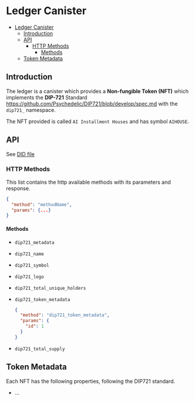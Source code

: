 # Ledger Canister

- [Ledger Canister](#ledger-canister)
  - [Introduction](#introduction)
  - [API](#api)
    - [HTTP Methods](#http-methods)
      - [Methods](#methods)
  - [Token Metadata](#token-metadata)

## Introduction

The ledger is a canister which provides a **Non-fungible Token (NFT)** which implements the **DIP-721** Standard <https://github.com/Psychedelic/DIP721/blob/develop/spec.md> with the `dip721_` namespace.

The NFT provided is called `AI Installment Houses` and has symbol `AIHOUSE`.

## API

See [DID file](../../src/ledger/ledger.did)

### HTTP Methods

This list contains the http available methods with its parameters and response.

```json
{
  "method": "methodName",
  "params": {...}
}
```

#### Methods

- `dip721_metadata`
- `dip721_name`
- `dip721_symbol`
- `dip721_logo`
- `dip721_total_unique_holders`
- `dip721_token_metadata`

    ```json
    {
      "method": "dip721_token_metadata",
      "params": {
        "id": 1
      }
    }
    ```

- `dip721_total_supply`

## Token Metadata

Each NFT has the following properties, following the DIP721 standard.

- ...
